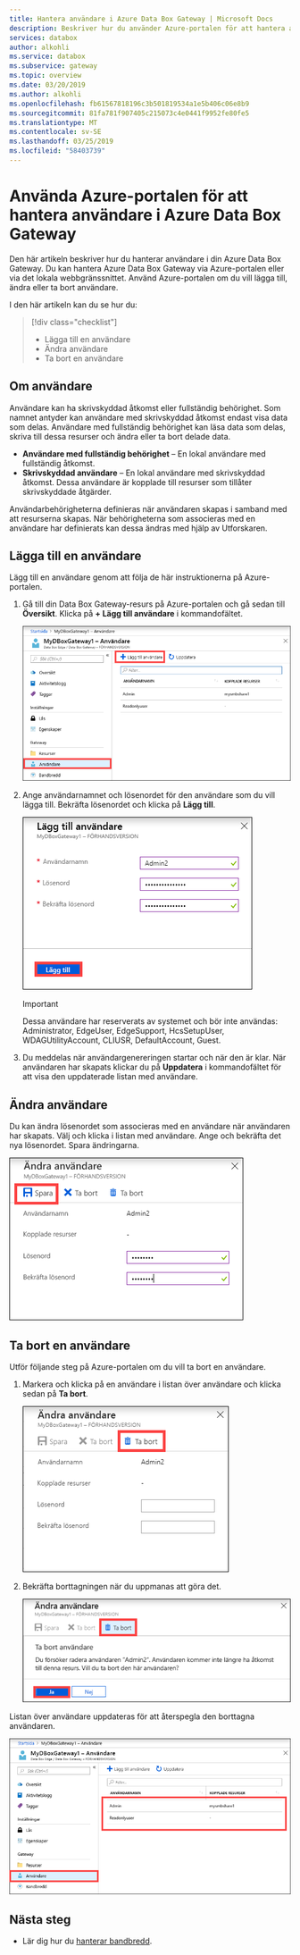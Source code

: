 ```yaml
---
title: Hantera användare i Azure Data Box Gateway | Microsoft Docs
description: Beskriver hur du använder Azure-portalen för att hantera användare i Azure Data Box Gateway.
services: databox
author: alkohli
ms.service: databox
ms.subservice: gateway
ms.topic: overview
ms.date: 03/20/2019
ms.author: alkohli
ms.openlocfilehash: fb61567818196c3b501819534a1e5b406c06e8b9
ms.sourcegitcommit: 81fa781f907405c215073c4e0441f9952fe80fe5
ms.translationtype: MT
ms.contentlocale: sv-SE
ms.lasthandoff: 03/25/2019
ms.locfileid: "58403739"
---
```

# <a name="use-the-azure-portal-to-manage-users-on-your-azure-data-box-gateway"></a>Använda Azure-portalen för att hantera användare i Azure Data Box Gateway 

Den här artikeln beskriver hur du hanterar användare i din Azure Data Box Gateway. Du kan hantera Azure Data Box Gateway via Azure-portalen eller via det lokala webbgränssnittet. Använd Azure-portalen om du vill lägga till, ändra eller ta bort användare.

I den här artikeln kan du se hur du:

> [!div class="checklist"]
> * Lägga till en användare
> * Ändra användare
> * Ta bort en användare 

## <a name="about-users"></a>Om användare

Användare kan ha skrivskyddad åtkomst eller fullständig behörighet. Som namnet antyder kan användare med skrivskyddad åtkomst endast visa data som delas. Användare med fullständig behörighet kan läsa data som delas, skriva till dessa resurser och ändra eller ta bort delade data. 

 - **Användare med fullständig behörighet** – En lokal användare med fullständig åtkomst. 
 - **Skrivskyddad användare** – En lokal användare med skrivskyddad åtkomst. Dessa användare är kopplade till resurser som tillåter skrivskyddade åtgärder.

Användarbehörigheterna definieras när användaren skapas i samband med att resurserna skapas. När behörigheterna som associeras med en användare har definierats kan dessa ändras med hjälp av Utforskaren. 


## <a name="add-a-user"></a>Lägga till en användare

Lägg till en användare genom att följa de här instruktionerna på Azure-portalen.

1. Gå till din Data Box Gateway-resurs på Azure-portalen och gå sedan till **Översikt**. Klicka på **+ Lägg till användare** i kommandofältet.

    ![Klicka på lägg till användare](media/data-box-gateway-manage-users/add-user-1.png)

2. Ange användarnamnet och lösenordet för den användare som du vill lägga till. Bekräfta lösenordet och klicka på **Lägg till**.

    ![Klicka på Lägg till användare](media/data-box-gateway-manage-users/add-user-2.png)

    > [!IMPORTANT] 
    > Dessa användare har reserverats av systemet och bör inte användas: Administrator, EdgeUser, EdgeSupport, HcsSetupUser, WDAGUtilityAccount, CLIUSR, DefaultAccount, Guest.  

3. Du meddelas när användargenereringen startar och när den är klar. När användaren har skapats klickar du på **Uppdatera** i kommandofältet för att visa den uppdaterade listan med användare.


## <a name="modify-user"></a>Ändra användare

Du kan ändra lösenordet som associeras med en användare när användaren har skapats. Välj och klicka i listan med användare. Ange och bekräfta det nya lösenordet. Spara ändringarna.
 
![Ändra användare](media/data-box-gateway-manage-users/modify-user-1.png)


## <a name="delete-a-user"></a>Ta bort en användare

Utför följande steg på Azure-portalen om du vill ta bort en användare.

1. Markera och klicka på en användare i listan över användare och klicka sedan på **Ta bort**.  

   ![Ta bort en användare](media/data-box-gateway-manage-users/delete-user-1.png)

2. Bekräfta borttagningen när du uppmanas att göra det. 

   ![Ta bort en användare](media/data-box-gateway-manage-users/delete-user-2.png)

Listan över användare uppdateras för att återspegla den borttagna användaren.

![Ta bort en användare](media/data-box-gateway-manage-users/delete-user-3.png)


## <a name="next-steps"></a>Nästa steg

- Lär dig hur du [hanterar bandbredd](data-box-gateway-manage-bandwidth-schedules.md).
